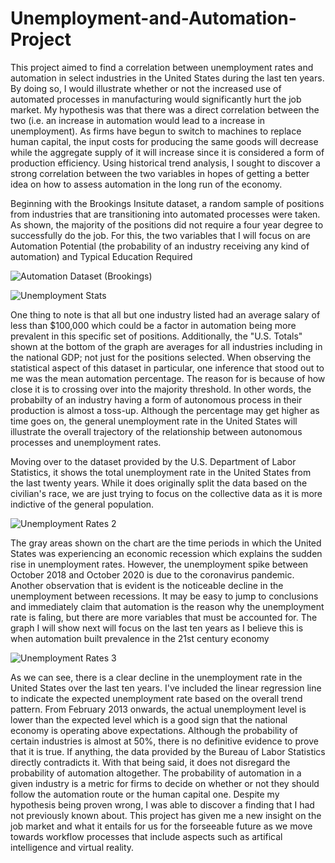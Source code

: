 # Unemployment-and-Automation-Project

This project aimed to find a correlation between unemployment rates and automation in select industries in the United States during the last ten years. By doing so, I would illustrate whether or not the increased use of automated processes in manufacturing would significantly hurt the job market. My hypothesis was that there was a direct correlation between the two (i.e. an increase in automation would lead to a increase in unemployment). As firms have begun to switch to machines to replace human capital, the input costs for producing the same goods will decrease while the aggregate supply of it will increase since it is considered a form of production efficiency. Using historical trend analysis, I sought to discover a strong correlation between the two variables in hopes of getting a better idea on how to assess automation in the long run of the economy.

Beginning with the Brookings Insitute dataset, a random sample of positions from industries that are transitioning into automated processes were taken. As shown, the majority of the positions did not require a four year degree to successfully do the job. For this, the two variables that I will focus on are Automation Potential (the probability of an industry receiving any kind of automation) and Typical Education Required

![Automation Dataset (Brookings)](https://user-images.githubusercontent.com/95776460/210184576-3627ae98-22df-41a6-8164-e921e85c3ca3.png)

![Unemployment Stats](https://user-images.githubusercontent.com/95776460/210270098-59d3afe0-5fd0-48be-9eb1-7992e9aee9d6.png) 

One thing to note is that all but one industry listed had an average salary of less than $100,000 which could be a factor in automation being more prevalent in this specific set of positions. Additionally, the "U.S. Totals" shown at the bottom of the graph are averages for all industries including in the national GDP; not just for the positions selected. When observing the statistical aspect of this dataset in particular, one inference that stood out to me was the mean automation percentage. The reason for is because of how close it is to crossing over into the majority threshold. In other words, the probabilty of an industry having a form of autonomous process in their production is almost a toss-up. Although the percentage may get higher as time goes on, the general unemployment rate in the United States will illustrate the overall trajectory of the relationship between autonomous processes and unemployment rates.

Moving over to the dataset provided by the U.S. Department of Labor Statistics, it shows the total unemployment rate in the United States from the last twenty years. While it does originally split the data based on the civilian's race, we are just trying to focus on the collective data as it is more indictive of the general population.

![Unemployment Rates 2](https://user-images.githubusercontent.com/95776460/210268559-5841f481-2dea-4653-8a3e-8805893cb1c2.png)

The gray areas shown on the chart are the time periods in which the United States was experiencing an economic recession which explains the sudden rise in unemployment rates. However, the unemployment spike between October 2018 and October 2020 is due to the coronavirus pandemic. Another observation that is evident is the noticeable decline in the unemployment between recessions. It may be easy to jump to conclusions and immediately claim that automation is the reason why the unemployment rate is faling, but there are more variables that must be accounted for. The graph I will show next will focus on the last ten years as I believe this is when automation built prevalence in the 21st century economy

![Unemployment Rates 3](https://user-images.githubusercontent.com/95776460/210424332-0d0242bf-4d46-495c-bc50-f77d2a6be50b.png)

As we can see, there is a clear decline in the unemployment rate in the United States over the last ten years. I've included the linear regression line to indicate the expected unemployment rate based on the overall trend pattern. From February 2013 onwards, the actual unemployment level is lower than the expected level which is a good sign that the national economy is operating above expectations. Although the probability of certain industries is almost at 50%, there is no definitive evidence to prove that it is true. If anything, the data provided by the Bureau of Labor Statistics directly contradicts it. With that being said, it does not disregard the probability of automation altogether. The probability of automation in a given industry is a metric for firms to decide on whether or not they should follow the automation route or the human capital one. Despite my hypothesis being proven wrong, I was able to discover a finding that I had not previously known about. This project has given me a new insight on the job market and what it entails for us for the forseeable future as we move towards workflow processes that include aspects such as artifical intelligence and virtual reality. 
